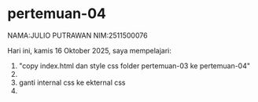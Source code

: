 # pertemuan-04

NAMA:JULIO PUTRAWAN
NIM:2511500076

Hari ini, kamis 16 Oktober 2025, saya mempelajari:
<ol>
<li>"copy index.html dan style css folder pertemuan-03 ke pertemuan-04"<li>
<li>ganti internal css ke ekternal css<li>
<ol>